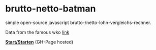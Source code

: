brutto-netto-batman
===================

simple open-source javascript brutto-/netto-lohn-vergleichs-rechner.

Data from the famous wko [link](http://portal.wko.at/wk/suche.wk?sortierung=chronologisch&angid=1&itemoffset=0&pagesize=20&reiter=internetaktiveinhalte&dstid=0&chid=0&details=1&suchbegrifftext=Brutto%20Netto%20Tabelle&quicksearch_submit=Suchen&calculatelakaordstfilter=1&lakadgordstfilterid=-1)

**[Start/Starten](http://k9ordon.github.io/brutto-netto-batman/dist/)** (GH-Page hosted)
